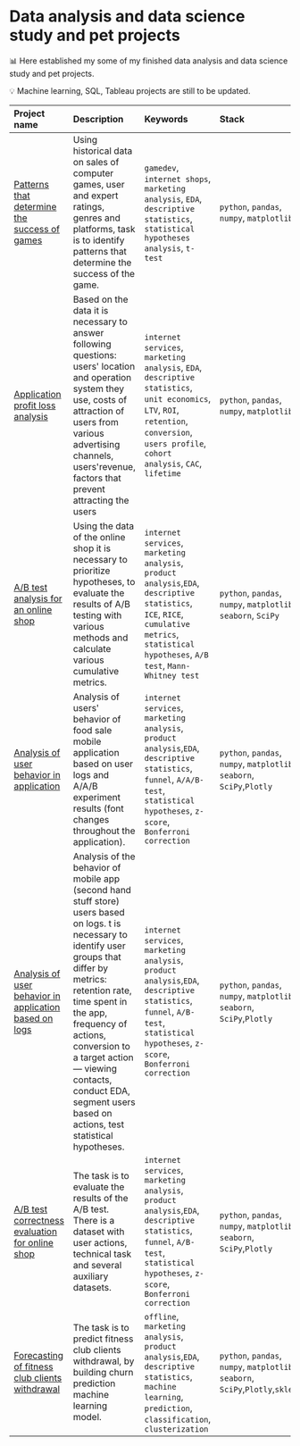 # Data analysis and data science study and pet projects

📊 Here established my some of my finished data analysis and data science study and pet projects.

💡 Machine learning, SQL, Tableau projects are still to be updated.


| Project name             | Description                     | Keywords                      |Stack                   |
| :------------------------|:--------------------------------|:------------------------------|:------------------|
| [Patterns that determine the success of games](https://github.com/evkis/data_analysis_science_pet/tree/main/03_patterns_that_determine_success_of_games) | Using historical data on sales of computer games, user and expert ratings, genres and platforms, task is to identify patterns that determine the success of the game.| `gamedev`, `internet shops`, `marketing analysis`, `EDA`, `descriptive statistics`, `statistical hypotheses analysis`, `t-test`| `python`, `pandas`, `numpy`, `matplotlib`|
| [Application profit loss analysis](https://github.com/evkis/data_analysis_science_pet/tree/main/04_mobile_application_loss_analysis) |Based on the data it is necessary to answer following questions: users' location and operation system they use, costs of attraction of users from various advertising channels, users'revenue, factors that prevent attracting the users|`internet services`, `marketing analysis`, `EDA`, `descriptive statistics`, `unit economics`, `LTV`, `ROI`, `retention`, `conversion`, `users profile`, `cohort analysis`, `CAC`, `lifetime`|`python`, `pandas`, `numpy`, `matplotlib`|
| [A/B test analysis for an online shop](https://github.com/evkis/data_analysis_science_pet/tree/main/05_ab_test_analysis_for_online_shop) |Using the data of the online shop it is necessary to prioritize hypotheses, to evaluate the results of A/B testing with various methods and calculate various cumulative metrics.|`internet services`, `marketing analysis`, `product analysis`,`EDA`, `descriptive statistics`, `ICE`, `RICE`, `cumulative metrics`, `statistical hypotheses`, `A/B test`, `Mann-Whitney test`|`python`, `pandas`, `numpy`, `matplotlib`, `seaborn`, `SciPy`|
| [Analysis of user behavior in application](https://github.com/evkis/data_analysis_science_pet/tree/main/06_analysis_of_user_behavior_in_application) |Analysis of users' behavior of food sale mobile application based on user logs and A/A/B experiment results (font changes throughout the application).|`internet services`, `marketing analysis`, `product analysis`,`EDA`, `descriptive statistics`, `funnel`, `A/A/B-test`, `statistical hypotheses`, `z-score`, `Bonferroni correction`|`python`, `pandas`, `numpy`, `matplotlib`, `seaborn`, `SciPy`,`Plotly`|
| [Analysis of user behavior in application based on logs](https://github.com/evkis/data_analysis_science_pet/tree/main/08_analysis_of_user_behavior_in_app_logs_based) |Analysis of the behavior of mobile app (second hand stuff store) users based on logs. t is necessary to identify user groups that differ by metrics: retention rate, time spent in the app, frequency of actions, conversion to a target action — viewing contacts, conduct EDA, segment users based on actions, test statistical hypotheses.|`internet services`, `marketing analysis`, `product analysis`,`EDA`, `descriptive statistics`, `funnel`, `A/B-test`, `statistical hypotheses`, `z-score`, `Bonferroni correction`|`python`, `pandas`, `numpy`, `matplotlib`, `seaborn`, `SciPy`,`Plotly`|
| [A/B test correctness evaluation for online shop ](https://github.com/evkis/data_analysis_science_pet/blob/main/09_A_B_test_correctness_evaluation_for_online_shop_en/README.md) |The task is to evaluate the results of the A/B test. There is a dataset with user actions, technical task and several auxiliary datasets.|`internet services`, `marketing analysis`, `product analysis`,`EDA`, `descriptive statistics`, `funnel`, `A/B-test`, `statistical hypotheses`, `z-score`, `Bonferroni correction`|`python`, `pandas`, `numpy`, `matplotlib`, `seaborn`, `SciPy`,`Plotly`|
| [Forecasting of fitness club clients withdrawal](https://github.com/evkis/data_analysis_science_pet/tree/main/10_forecasting_withdrawal_of_customers_of_fitness_centers_chain) |The task is to predict fitness club clients withdrawal, by building churn prediction machine learning model.|`offline`, `marketing analysis`, `product analysis`,`EDA`, `descriptive statistics`, `machine learning`, `prediction`, `classification`, `clusterization`|`python`, `pandas`, `numpy`, `matplotlib`, `seaborn`, `SciPy`,`Plotly`,`sklearn`|
